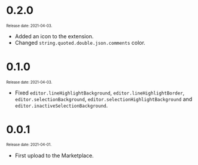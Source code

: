 # 0.2.0

<sup><sub>Release date: 2021-04-03.</sub></sup>

* Added an icon to the extension.
* Changed `string.quoted.double.json.comments` color.

# 0.1.0

<sup><sub>Release date: 2021-04-03.</sub></sup>

* Fixed `editor.lineHighlightBackground`, `editor.lineHighlightBorder`, `editor.selectionBackground`, `editor.selectionHighlightBackground` and `editor.inactiveSelectionBackground`.

# 0.0.1

<sup><sub>Release date: 2021-04-01.</sub></sup>

* First upload to the Marketplace.
